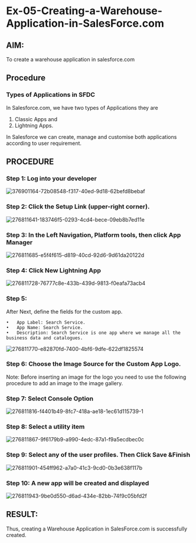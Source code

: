 # Ex-05-Creating-a-Warehouse-Application-in-SalesForce.com

## AIM:
To create a warehouse application in salesforce.com

## Procedure

### Types of Applications in SFDC

In Salesforce.com, we have two types of Applications they are
1.	Classic Apps and
2.	Lightning Apps.

In Salesforce we can create, manage and customise both applications according to user requirement.

## PROCEDURE

### Step 1: Log into your developer
![376901164-72b08548-f317-40ed-9d18-62befd8bebaf](https://github.com/user-attachments/assets/c2124ed1-dd7b-4408-b62a-6c2755f104e2)

### Step 2: Click the Setup Link (upper-right corner).
![276811641-183746f5-0293-4cd4-bece-09eb8b7ed11e](https://github.com/user-attachments/assets/03b60c31-ebed-4f21-8411-a0451c595e56)


### Step 3: In the Left Navigation, Platform tools, then click App Manager
![276811685-e5f4f615-d819-40cd-92d6-9d61da20122d](https://github.com/user-attachments/assets/350b6721-16c0-46aa-9a4e-4c5146a04250)

### Step 4: Click New Lightning App

![276811728-76777c8e-433b-439d-9813-f0eafa73acb4](https://github.com/user-attachments/assets/db98168b-98ae-4746-8575-50a3d6bbb8c5)


### Step 5: 
After Next, define the fields for the custom app.
```
•	App Label: Search Service.
•	App Name: Search Service.
•	Description: Search Service is one app where we manage all the business data and catalogues.
```
![276811770-e82870fd-7400-4bf6-9dfe-622df1825574](https://github.com/user-attachments/assets/f9970c50-283e-45d3-9c8b-840baa37fc6d)

### Step 6: Choose the Image Source for the Custom App Logo.

Note: Before inserting an image for the logo you need to use the following procedure to add an image to the image gallery.
 
### Step 7: Select Console Option


![276811816-f4401b49-8fc7-418a-ae18-1ec61d115739-1](https://github.com/user-attachments/assets/700d752f-19a5-4fd0-90b5-0ac37ac109de)


### Step 8: Select a utility item


![276811867-9f6179b9-a990-4edc-87a1-f9a5ecdbec0c](https://github.com/user-attachments/assets/12909f94-7b28-4f16-b769-1a014429ce53)



### Step 9: Select any of the user profiles. Then Click Save &Finish


![276811901-454ff962-a7a0-41c3-9cd0-0b3e638f117b](https://github.com/user-attachments/assets/0b9dddf6-ef8b-4719-b455-9434f248c0c0)

 
### Step 10: A new app will be created and displayed


![276811943-9be0d550-d6ad-434e-82bb-74f9c05bfd2f](https://github.com/user-attachments/assets/14f615b5-ad24-40b4-88cf-38c99be898cd)


## RESULT:

Thus, creating a Warehouse Application in SalesForce.com is successfully created.
